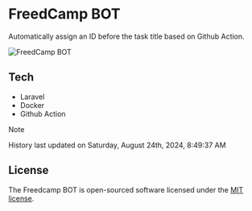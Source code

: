 # FreedCamp BOT

Automatically assign an ID before the task title based on Github Action.

![FreedCamp BOT](https://repository-images.githubusercontent.com/737932867/7d34798b-2680-471c-b089-a78a718d3d6a)

## Tech

- Laravel
- Docker
- Github Action

> [!NOTE]  
> History last updated on Saturday, August 24th, 2024, 8:49:37 AM

## License

The Freedcamp BOT is open-sourced software licensed under the [MIT license](https://opensource.org/licenses/MIT).
